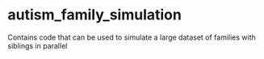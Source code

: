 # autism_family_simulation
Contains code that can be used to simulate a large dataset of families with siblings in parallel
